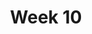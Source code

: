 ---
title: Week 10
days:
  - date: 2024-03-18
    events:
      "**Lecture 24**{: .label .label-lec} Test for two means ":
        "Ch. 17"
  - date: 2024-03-20
    events:
      "**Lecture 25**{: .label .label-lec} Paired T ":
      "**Lab 8**{: .label .label-lab} T-Tests (Due Apr. 2nd)":
      "**Homework 8**{: .label .label-hw} ":
  - date: 2023-03-22
    events:
      "**Lecture 26**{: .label .label-lec} ANOVA ": 
      "**Quiz 7**{: .label .label-quiz} [on Gradescope](https://www.gradescope.com/courses/704333) (Due Mar. 23rd, 12PM noon PST)":
---